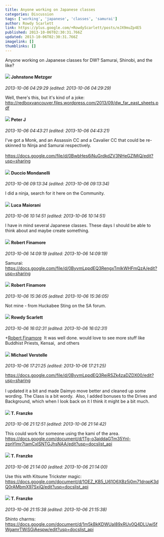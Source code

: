 ```yaml
---
title: Anyone working on Japanese classes
categories: Discussion
tags: ['working', 'japanese', 'classes', 'samurai']
author: Rowdy Scarlett
link: https://plus.google.com/+RowdyScarlett/posts/eJX9muZp4E5
published: 2013-10-06T02:30:31.766Z
updated: 2013-10-06T02:30:31.766Z
imagelink: []
thumblinks: []
---
```


Anyone working on Japanese classes for DW? Samurai,  Shinobi, and the like?
<div id='comment z12xi5e5nn2niv0iz04cc1qxwunhiphrqyc0k'>
  <h4><img src='{{site.baseurl}}//images/avatars/113864117304127544117_photo.jpg'> Johnstone Metzger</h4>
      <p><cite>2013-10-06 04:29:29 (edited: 2013-10-06 04:29:29)</cite></p>
        <p>Well, there&#39;s this, but it&#39;s kind of a joke:<br /><a href="http://redboxvancouver.files.wordpress.com/2013/09/dw_far_east_sheets.pdf" class="ot-anchor">http://redboxvancouver.files.wordpress.com/2013/09/dw_far_east_sheets.pdf</a></p>
</div>
        

<div id='comment z12xi5e5nn2niv0iz04cc1qxwunhiphrqyc0k'>
  <h4><img src='{{site.baseurl}}//images/avatars/113692337653837882568_photo.jpg'> Peter J</h4>
      <p><cite>2013-10-06 04:43:21 (edited: 2013-10-06 04:43:21)</cite></p>
        <p>I&#39;ve got a Monk, and an Assassin CC and a Cavalier CC that could be re-skinned to Ninja and Samurai respectively.  <br /><br /><a href="https://docs.google.com/file/d/0BwbHes6iNuGrdkdZV3NHeGZlMjQ/edit?usp=sharing" class="ot-anchor">https://docs.google.com/file/d/0BwbHes6iNuGrdkdZV3NHeGZlMjQ/edit?usp=sharing</a></p>
</div>
        

<div id='comment z12xi5e5nn2niv0iz04cc1qxwunhiphrqyc0k'>
  <h4><img src='{{site.baseurl}}//images/avatars/108874856164126895669_photo.jpg'> Duccio Mondanelli</h4>
      <p><cite>2013-10-06 09:13:34 (edited: 2013-10-06 09:13:34)</cite></p>
        <p>I did a ninja, search for it here on the Community.</p>
</div>
        

<div id='comment z12xi5e5nn2niv0iz04cc1qxwunhiphrqyc0k'>
  <h4><img src='{{site.baseurl}}//images/avatars/108007955567460306563_photo.jpg'> Luca Maiorani</h4>
      <p><cite>2013-10-06 10:14:51 (edited: 2013-10-06 10:14:51)</cite></p>
        <p>I have in mind several Japanese classes. These days I should be able to think about and maybe create something. </p>
</div>
        

<div id='comment z12xi5e5nn2niv0iz04cc1qxwunhiphrqyc0k'>
  <h4><img src='{{site.baseurl}}//images/avatars/110164541089160428464_photo.jpg'> Robert Finamore</h4>
      <p><cite>2013-10-06 14:09:19 (edited: 2013-10-06 14:09:19)</cite></p>
        <p>Samurai:<br /><a href="https://docs.google.com/file/d/0ByvmLppdEQ3RengxTmlkWHFmQzA/edit?usp=sharing" class="ot-anchor">https://docs.google.com/file/d/0ByvmLppdEQ3RengxTmlkWHFmQzA/edit?usp=sharing</a></p>
</div>
        

<div id='comment z12xi5e5nn2niv0iz04cc1qxwunhiphrqyc0k'>
  <h4><img src='{{site.baseurl}}//images/avatars/110164541089160428464_photo.jpg'> Robert Finamore</h4>
      <p><cite>2013-10-06 15:36:05 (edited: 2013-10-06 15:36:05)</cite></p>
        <p>Not mine - from Huckabee Sting on the SA forum.</p>
</div>
        

<div id='comment z12xi5e5nn2niv0iz04cc1qxwunhiphrqyc0k'>
  <h4><img src='{{site.baseurl}}//images/avatars/112329059462868758060_photo.jpg'> Rowdy Scarlett</h4>
      <p><cite>2013-10-06 16:02:31 (edited: 2013-10-06 16:02:31)</cite></p>
        <p><span class="proflinkWrapper"><span class="proflinkPrefix">+</span><a class="proflink" href="https://plus.google.com/110164541089160428464" oid="110164541089160428464">Robert Finamore</a></span>  It was well done. would love to see more stuff like Buddhist Priests, Kensai,  and others</p>
</div>
        

<div id='comment z12xi5e5nn2niv0iz04cc1qxwunhiphrqyc0k'>
  <h4><img src='{{site.baseurl}}//images/avatars/118227096734295304397_photo.jpg'> Michael Verstelle</h4>
      <p><cite>2013-10-06 17:21:25 (edited: 2013-10-06 17:21:25)</cite></p>
        <p><a href="https://docs.google.com/file/d/0ByvmLppdEQ3RejRSZk4zaDZDX00/edit?usp=sharing" class="ot-anchor">https://docs.google.com/file/d/0ByvmLppdEQ3RejRSZk4zaDZDX00/edit?usp=sharing</a><br /><br />I updated it a bit and made Daimyo move better and cleaned up some wording. The Class is a bit wordy.  Also, I added bonuses to the Drives and Background, which when I look back on it I think it might be a bit much. </p>
</div>
        

<div id='comment z12xi5e5nn2niv0iz04cc1qxwunhiphrqyc0k'>
  <h4><img src='{{site.baseurl}}//images/avatars/110330901807759406775_photo.jpg'> T. Franzke</h4>
      <p><cite>2013-10-06 21:12:51 (edited: 2013-10-06 21:14:42)</cite></p>
        <p>This could work for someone using the kami of the area.<br /><a href="https://docs.google.com/document/d/1Tg-o3aiddaGTm35Ynl-zpnYlmr7tamCxISNTGJhsNAA/edit?usp=docslist_api" class="ot-anchor">https://docs.google.com/document/d/1Tg-o3aiddaGTm35Ynl-zpnYlmr7tamCxISNTGJhsNAA/edit?usp=docslist_api</a></p>
</div>
        

<div id='comment z12xi5e5nn2niv0iz04cc1qxwunhiphrqyc0k'>
  <h4><img src='{{site.baseurl}}//images/avatars/110330901807759406775_photo.jpg'> T. Franzke</h4>
      <p><cite>2013-10-06 21:14:00 (edited: 2013-10-06 21:14:00)</cite></p>
        <p>Use this with Kitsune Trickster magic:<br /><a href="https://docs.google.com/document/d/1OEZ_KB5_U61O6XBz5j0m71drqpK3dQ0rAMbmX97SxiQ/edit?usp=docslist_api" class="ot-anchor">https://docs.google.com/document/d/1OEZ_KB5_U61O6XBz5j0m71drqpK3dQ0rAMbmX97SxiQ/edit?usp=docslist_api</a></p>
</div>
        

<div id='comment z12xi5e5nn2niv0iz04cc1qxwunhiphrqyc0k'>
  <h4><img src='{{site.baseurl}}//images/avatars/110330901807759406775_photo.jpg'> T. Franzke</h4>
      <p><cite>2013-10-06 21:15:38 (edited: 2013-10-06 21:15:38)</cite></p>
        <p>Shinto charms:<br /><a href="https://docs.google.com/document/d/1m5kBkKDWUaI89xRUv0Q4DLUwi5fWgamrTWiSGiAespw/edit?usp=docslist_api" class="ot-anchor">https://docs.google.com/document/d/1m5kBkKDWUaI89xRUv0Q4DLUwi5fWgamrTWiSGiAespw/edit?usp=docslist_api</a></p>
</div>
        